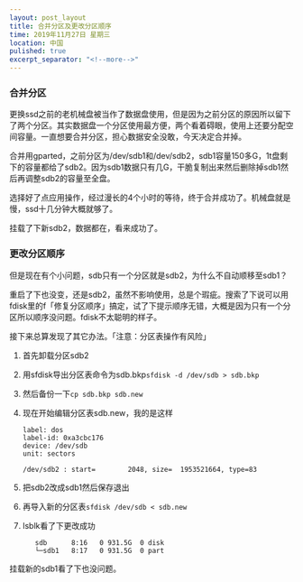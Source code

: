 ```yaml
---
layout: post_layout
title: 合并分区及更改分区顺序
time: 2019年11月27日 星期三
location: 中国
pulished: true
excerpt_separator: "<!--more-->"
---
```






### 合并分区

更换ssd之前的老机械盘被当作了数据盘使用，但是因为之前分区的原因所以留下了两个分区。其实数据盘一个分区使用最方便，两个看着碍眼，使用上还要分配空间容量。一直想要合并分区，担心数据安全没敢，今天决定合并掉。

合并用gparted，之前分区为/dev/sdb1和/dev/sdb2，sdb1容量150多G，1t盘剩下的容量都给了sdb2。因为sdb1数据只有几G，干脆复制出来然后删除掉sdb1然后再调整sdb2的容量至全盘。

选择好了点应用操作，经过漫长的4个小时的等待，终于合并成功了。机械盘就是慢，ssd十几分钟大概就够了。

挂载了下新sdb2，数据都在，看来成功了。

### 更改分区顺序

但是现在有个小问题，sdb只有一个分区就是sdb2，为什么不自动顺移至sdb1？

重启了下也没变，还是sdb2，虽然不影响使用，总是个瑕疵。搜索了下说可以用fdisk里的f「修复分区顺序」搞定，试了下提示顺序无错，大概是因为只有一个分区所以顺序没问题。fdisk不太聪明的样子。

接下来总算发现了其它办法。「注意：分区表操作有风险」

1. 首先卸载分区sdb2

2. 用sfdisk导出分区表命令为sdb.bkp`sfdisk -d /dev/sdb > sdb.bkp`
<!--more-->
3. 然后备份一下`cp sdb.bkp sdb.new`

4. 现在开始编辑分区表sdb.new，我的是这样

   ```
   label: dos
   label-id: 0xa3cbc176
   device: /dev/sdb
   unit: sectors
   
   /dev/sdb2 : start=        2048, size=  1953521664, type=83
   ```

   

5. 把sdb2改成sdb1然后保存退出

6. 再导入新的分区表`sfdisk /dev/sdb < sdb.new`

7. lsblk看了下更改成功

   ```
      sdb      8:16   0 931.5G  0 disk
      └─sdb1   8:17   0 931.5G  0 part 
   ```

挂载新的sdb1看了下也没问题。

